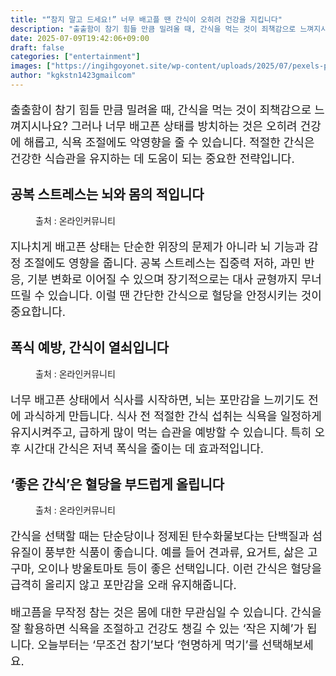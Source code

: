 ```yaml
---
title: "“참지 말고 드세요!” 너무 배고플 땐 간식이 오히려 건강을 지킵니다"
description: "출출함이 참기 힘들 만큼 밀려올 때, 간식을 먹는 것이 죄책감으로 느껴지시나요? 그러나 너무 배고픈 상태를 방치하는 것은 오히려 건강에 해롭고, 식욕 조절에도 악영향을 줄 수 있습니다. 적절한 간식은 건강한 식습관을 유지하는 데 도움이 되는 중요한 전략입니다."
date: 2025-07-09T19:42:06+09:00
draft: false
categories: ["entertainment"]
images: ["https://ingihgoyonet.site/wp-content/uploads/2025/07/pexels-pedro-figueras-202443-626165-1-1024x683.jpg", "https://ingihgoyonet.site/wp-content/uploads/2025/07/pexels-tim-samuel-6697298-683x1024.jpg", "https://ingihgoyonet.site/wp-content/uploads/2025/07/pexels-pexels-user-2153688947-32853200-768x1024.jpg"]
author: "kgkstn1423gmailcom"
---
```


<p style="font-size:18px">출출함이 참기 힘들 만큼 밀려올 때, 간식을 먹는 것이 죄책감으로 느껴지시나요? 그러나 너무 배고픈 상태를 방치하는 것은 오히려 건강에 해롭고, 식욕 조절에도 악영향을 줄 수 있습니다. 적절한 간식은 건강한 식습관을 유지하는 데 도움이 되는 중요한 전략입니다.</p> <h2 >공복 스트레스는 뇌와 몸의 적입니다</h2> <figure ><img src="https://ingihgoyonet.site/wp-content/uploads/2025/07/pexels-pedro-figueras-202443-626165-1-1024x683.jpg" alt="" style="aspect-ratio:16/9;object-fit:cover"/><figcaption >출처 : 온라인커뮤니티</figcaption></figure> <p style="font-size:18px">지나치게 배고픈 상태는 단순한 위장의 문제가 아니라 뇌 기능과 감정 조절에도 영향을 줍니다. 공복 스트레스는 집중력 저하, 과민 반응, 기분 변화로 이어질 수 있으며 장기적으로는 대사 균형까지 무너뜨릴 수 있습니다. 이럴 땐 간단한 간식으로 혈당을 안정시키는 것이 중요합니다.</p> <h2 >폭식 예방, 간식이 열쇠입니다</h2> <figure ><img src="https://ingihgoyonet.site/wp-content/uploads/2025/07/pexels-tim-samuel-6697298-683x1024.jpg" alt="" style="aspect-ratio:16/9;object-fit:cover"/><figcaption >출처 : 온라인커뮤니티</figcaption></figure> <p style="font-size:18px">너무 배고픈 상태에서 식사를 시작하면, 뇌는 포만감을 느끼기도 전에 과식하게 만듭니다. 식사 전 적절한 간식 섭취는 식욕을 일정하게 유지시켜주고, 급하게 많이 먹는 습관을 예방할 수 있습니다. 특히 오후 시간대 간식은 저녁 폭식을 줄이는 데 효과적입니다.</p> <h2 >‘좋은 간식’은 혈당을 부드럽게 올립니다</h2> <figure ><img src="https://ingihgoyonet.site/wp-content/uploads/2025/07/pexels-pexels-user-2153688947-32853200-768x1024.jpg" alt="" style="aspect-ratio:16/9;object-fit:cover"/><figcaption >출처 : 온라인커뮤니티</figcaption></figure> <p style="font-size:18px">간식을 선택할 때는 단순당이나 정제된 탄수화물보다는 단백질과 섬유질이 풍부한 식품이 좋습니다. 예를 들어 견과류, 요거트, 삶은 고구마, 오이나 방울토마토 등이 좋은 선택입니다. 이런 간식은 혈당을 급격히 올리지 않고 포만감을 오래 유지해줍니다.</p> <p style="font-size:18px">배고픔을 무작정 참는 것은 몸에 대한 무관심일 수 있습니다. 간식을 잘 활용하면 식욕을 조절하고 건강도 챙길 수 있는 ‘작은 지혜’가 됩니다. 오늘부터는 ‘무조건 참기’보다 ‘현명하게 먹기’를 선택해보세요.</p>